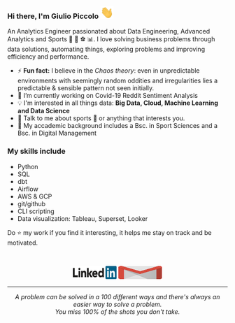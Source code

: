 ### Hi there, I'm Giulio Piccolo <img src="https://github.com/ABSphreak/ABSphreak/blob/master/gifs/Hi.gif" width="30px"></h2>

An Analytics Engineer passionated about Data Engineering, Advanced Analytics and Sports 🏀 🏈 ⚽️  :bar_chart:. I love solving business problems through data solutions, automating things, exploring problems and improving efficiency and performance.


- ⚡ **Fun fact:** I believe in the *Chaos theory*: even in unpredictable environments with seemingly random oddities and irregularities lies a predictable & sensible pattern not seen initially.
- 🔭 I’m currently working on Covid-19 Reddit Sentiment Analysis
- :bulb: I'm interested in all things data: **Big Data, Cloud, Machine Learning and Data Science**
- 💬 Talk to me about sports 🏃 or anything that interests you.
- 🌱 My accademic background includes a Bsc. in Sport Sciences and a Bsc. in Digital Management

### My skills include

- Python
- SQL
- dbt    
- Airflow
- AWS & GCP
- git/github
- CLI scripting
- Data visualization: Tableau, Superset, Looker
    
Do :star: my work if you find it interesting, it helps me stay on track and be motivated.
   
<br>
<p align="center">
    <a href="https://www.linkedin.com/in/giulio-piccolo/"><img alt="Linkedin profile" title="Linkedin" src="https://github.com/giuliosmall/giuliosmall/blob/main/assets/linkedin.svg" width="100" height="30" /></a>
    <a href="mailto:giulio.piccolo@me.com"><img alt="Gmail" src="https://github.com/giuliosmall/giuliosmall/blob/main/assets/google-gmail.svg" title="Email" width="100" height="30" /></a>
</p>
<hr \>
<p align="center">
   <i>A problem can be solved in a 100 different ways and there's always an easier way to solve a problem.</i>
   <br>
   <i>You miss 100% of the shots you don't take.</i>
</p>

